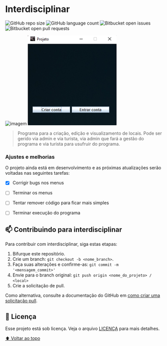 # Interdisciplinar

<!---Esses são exemplos. Veja https://shields.io para outras pessoas ou para personalizar este conjunto de escudos. Você pode querer incluir dependências, status do projeto e informações de licença aqui--->

![GitHub repo size](https://img.shields.io/github/repo-size/samusafe/interdisciplinar?style=for-the-badge)
![GitHub language count](https://img.shields.io/github/languages/top/samusafe/interdisciplinar?style=for-the-badge)
![Bitbucket open issues](https://img.shields.io/bitbucket/issues/iuricode/README-template?style=for-the-badge)
![Bitbucket open pull requests](https://img.shields.io/bitbucket/pr-raw/iuricode/README-template?style=for-the-badge)

<img src="projeto/src/img/Beautiful_Sunrise_with_Sun_Background-450.jpg" alt="imagem">
<img src="projeto/src/img/mainmenu.png" alt="imagem">

> Programa para a criação, edição e visualizamento de locais. Pode ser gerido via admin e via turista, via admin que fará a gestão do programa e via turista para usufruir do programa.

### Ajustes e melhorias

O projeto ainda está em desenvolvimento e as próximas atualizações serão voltadas nas seguintes tarefas:

- [x] Corrigir bugs nos menus
- [ ] Terminar os menus
- [ ] Tentar remover código para ficar mais simples
- [ ] Terminar execução do programa


## 📫 Contribuindo para interdisciplinar
<!---Se o seu README for longo ou se você tiver algum processo ou etapas específicas que deseja que os contribuidores sigam, considere a criação de um arquivo CONTRIBUTING.md separado--->
Para contribuir com interdisciplinar, siga estas etapas:

1. Bifurque este repositório.
2. Crie um branch: `git checkout -b <nome_branch>`.
3. Faça suas alterações e confirme-as: `git commit -m '<mensagem_commit>'`
4. Envie para o branch original: `git push origin <nome_do_projeto> / <local>`
5. Crie a solicitação de pull.

Como alternativa, consulte a documentação do GitHub em [como criar uma solicitação pull](https://help.github.com/en/github/collaborating-with-issues-and-pull-requests/creating-a-pull-request).

## 📝 Licença

Esse projeto está sob licença. Veja o arquivo [LICENÇA](LICENSE.md) para mais detalhes.

[⬆ Voltar ao topo](#interdisciplinar)<br>
